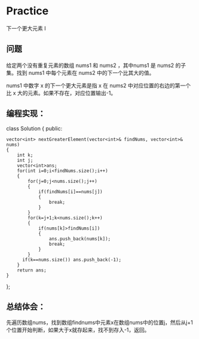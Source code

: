 # Practice
下一个更大元素 I
## 问题
#### 
给定两个没有重复元素的数组 nums1 和 nums2 ，其中nums1 是 nums2 的子集。找到 nums1 中每个元素在 nums2 中的下一个比其大的值。

nums1 中数字 x 的下一个更大元素是指 x 在 nums2 中对应位置的右边的第一个比 x 大的元素。如果不存在，对应位置输出-1。
## 编程实现：
class Solution {
public:

    vector<int> nextGreaterElement(vector<int>& findNums, vector<int>& nums) 
    {
        int k;
        int j;
        vector<int>ans; 
        for(int i=0;i<findNums.size();i++)
        {
            for(j=0;j<nums.size();j++)
            {
                if(findNums[i]==nums[j])
                {
                    break;
                }
            }
            for(k=j+1;k<nums.size();k++)
            {
                if(nums[k]>findNums[i])
                {
                    ans.push_back(nums[k]); 
                    break;
                }
            }
          if(k==nums.size()) ans.push_back(-1);
        }
        return ans;
    }
};
## 总结体会：
先遍历数组nums，找到数组findnums中元素x在数组nums中的位置j，然后从j+1个位置开始判断，如果大于x就存起来，找不到存入-1，返回。